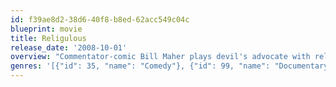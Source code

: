 ```yaml
---
id: f39ae8d2-38d6-40f8-b8ed-62acc549c04c
blueprint: movie
title: Religulous
release_date: '2008-10-01'
overview: "Commentator-comic Bill Maher plays devil's advocate with religion as he talks to believers about their faith. Traveling around the world, Maher examines the tenets of Christianity, Judaism and Islam and raises questions about homosexuality, proof of Christ's existence, Jewish Sabbath laws, violent Muslim extremists."
genres: '[{"id": 35, "name": "Comedy"}, {"id": 99, "name": "Documentary"}]'
---
```

